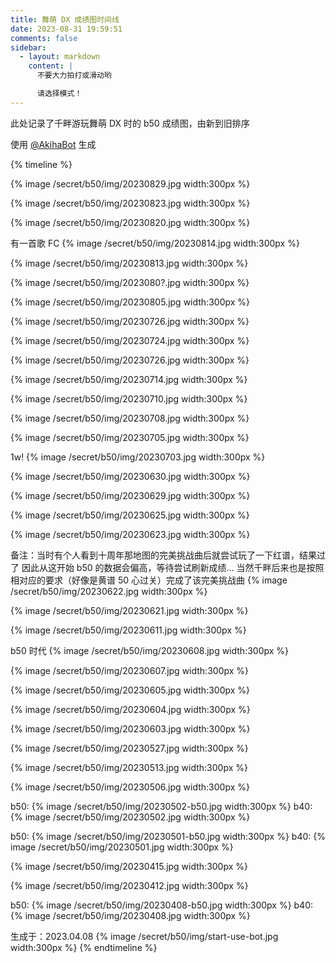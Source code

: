 ```yaml
---
title: 舞萌 DX 成绩图时间线
date: 2023-08-31 19:59:51
comments: false
sidebar:
  - layout: markdown
    content: |
      不要大力拍打或滑动哟

      请选择模式！
---
```

此处记录了千畔游玩舞萌 DX 时的 b50 成绩图，由新到旧排序

使用 [@AkihaBot](https://t.me/AkihaBot) 生成

{% timeline %}
<!-- node 2023.08.29 -->
{% image /secret/b50/img/20230829.jpg width:300px %}
<!-- node 2023.08.23 -->
{% image /secret/b50/img/20230823.jpg width:300px %}
<!-- node 2023.08.20 -->
{% image /secret/b50/img/20230820.jpg width:300px %}
<!-- node 2023.08.14 -->
有一首歌 FC
{% image /secret/b50/img/20230814.jpg width:300px %}
<!-- node 2023.08.13 -->
{% image /secret/b50/img/20230813.jpg width:300px %}
<!-- node 2023.08.?? -->
{% image /secret/b50/img/2023080?.jpg width:300px %}
<!-- node 2023.08.05 -->
{% image /secret/b50/img/20230805.jpg width:300px %}
<!-- node 2023.07.26 -->
{% image /secret/b50/img/20230726.jpg width:300px %}
<!-- node 2023.07.24 -->
{% image /secret/b50/img/20230724.jpg width:300px %}
<!-- node 2023.07.17 -->
{% image /secret/b50/img/20230726.jpg width:300px %}
<!-- node 2023.07.14 -->
{% image /secret/b50/img/20230714.jpg width:300px %}
<!-- node 2023.07.10 -->
{% image /secret/b50/img/20230710.jpg width:300px %}
<!-- node 2023.07.08 -->
{% image /secret/b50/img/20230708.jpg width:300px %}
<!-- node 2023.07.05 -->
{% image /secret/b50/img/20230705.jpg width:300px %}
<!-- node 2023.07.03 -->
1w!
{% image /secret/b50/img/20230703.jpg width:300px %}
<!-- node 2023.06.30 -->
{% image /secret/b50/img/20230630.jpg width:300px %}
<!-- node 2023.06.29 -->
{% image /secret/b50/img/20230629.jpg width:300px %}
<!-- node 2023.06.25 -->
{% image /secret/b50/img/20230625.jpg width:300px %}
<!-- node 2023.06.23 -->
{% image /secret/b50/img/20230623.jpg width:300px %}
<!-- node 2023.06.22 -->
备注：当时有个人看到十周年那地图的完美挑战曲后就尝试玩了一下红谱，结果过了
因此从这开始 b50 的数据会偏高，等待尝试刷新成绩...
当然千畔后来也是按照相对应的要求（好像是黄谱 50 心过关）完成了该完美挑战曲
{% image /secret/b50/img/20230622.jpg width:300px %}
<!-- node 2023.06.21 -->
{% image /secret/b50/img/20230621.jpg width:300px %}
<!-- node 2023.06.10 -->
{% image /secret/b50/img/20230611.jpg width:300px %}
<!-- node 2023.06.08 -->
b50 时代
{% image /secret/b50/img/20230608.jpg width:300px %}
<!-- node 2023.06.07 -->
{% image /secret/b50/img/20230607.jpg width:300px %}
<!-- node 2023.06.05 -->
{% image /secret/b50/img/20230605.jpg width:300px %}
<!-- node 2023.06.04 -->
{% image /secret/b50/img/20230604.jpg width:300px %}
<!-- node 2023.06.03 -->
{% image /secret/b50/img/20230603.jpg width:300px %}
<!-- node 2023.05.27 -->
{% image /secret/b50/img/20230527.jpg width:300px %}
<!-- node 2023.05.13 -->
{% image /secret/b50/img/20230513.jpg width:300px %}
<!-- node 2023.05.06 -->
{% image /secret/b50/img/20230506.jpg width:300px %}
<!-- node 2023.05.02 -->
b50:
{% image /secret/b50/img/20230502-b50.jpg width:300px %}
b40:
{% image /secret/b50/img/20230502.jpg width:300px %}
<!-- node 2023.05.01 -->
b50:
{% image /secret/b50/img/20230501-b50.jpg width:300px %}
b40:
{% image /secret/b50/img/20230501.jpg width:300px %}
<!-- node 2023.04.15 -->
{% image /secret/b50/img/20230415.jpg width:300px %}
<!-- node 2023.04.12 -->
{% image /secret/b50/img/20230412.jpg width:300px %}
<!-- node 2023.04.08 -->
b50:
{% image /secret/b50/img/20230408-b50.jpg width:300px %}
b40:
{% image /secret/b50/img/20230408.jpg width:300px %}
<!-- node 2023 第一张 b40 -->
生成于：2023.04.08
{% image /secret/b50/img/start-use-bot.jpg width:300px %}
{% endtimeline %}
